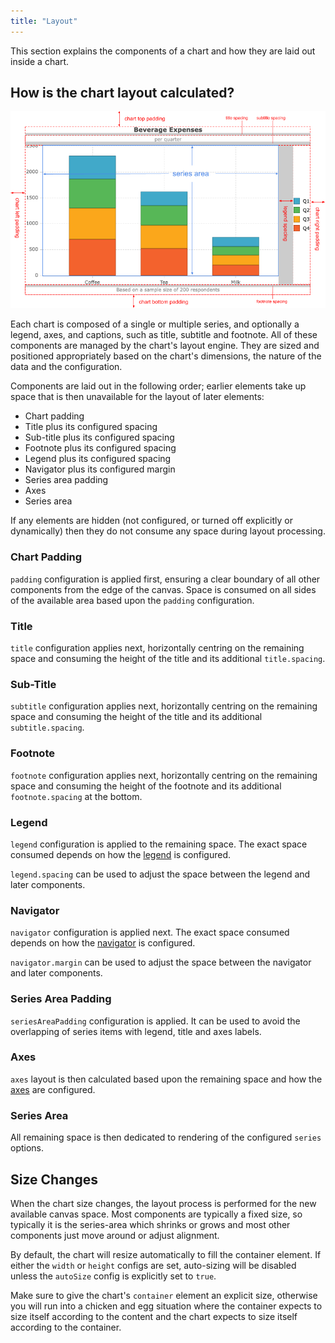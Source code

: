```yaml
---
title: "Layout"
---
```


This section explains the components of a chart and how they are laid out inside a chart.

## How is the chart layout calculated?

![Chart Layout](cartesian-chart-layout.png)

Each chart is composed of a single or multiple series, and optionally a legend, axes, and captions, such as title, subtitle and footnote. All of these components are managed by the chart's layout engine. They are sized and positioned appropriately based on the chart's dimensions, the nature of the data and the configuration.

Components are laid out in the following order; earlier elements take up space that is then unavailable for the layout
of later elements:
- Chart padding
- Title plus its configured spacing
- Sub-title plus its configured spacing
- Footnote plus its configured spacing
- Legend plus its configured spacing
- Navigator plus its configured margin
- Series area padding
- Axes
- Series area

If any elements are hidden (not configured, or turned off explicitly or dynamically) then they do not consume any space
during layout processing.

### Chart Padding

`padding` configuration is applied first, ensuring a clear boundary of all other components from the edge of the canvas.
Space is consumed on all sides of the available area based upon the `padding` configuration.

### Title

`title` configuration applies next, horizontally centring on the remaining space and consuming the
height of the title and its additional `title.spacing`.

### Sub-Title

`subtitle` configuration applies next, horizontally centring on the remaining space and consuming the
height of the title and its additional `subtitle.spacing`.

### Footnote

`footnote` configuration applies next, horizontally centring on the remaining space and consuming the height of the footnote and its additional `footnote.spacing` at the bottom.

### Legend

`legend` configuration is applied to the remaining space. The exact space consumed depends on how the
[legend](/charts-legend/) is configured.

`legend.spacing` can be used to adjust the space between the legend and later components.

### Navigator

`navigator` configuration is applied next. The exact space consumed depends on how the
[navigator](/charts-navigator/) is configured.

`navigator.margin` can be used to adjust the space between the navigator and later components.

### Series Area Padding

`seriesAreaPadding` configuration is applied. It can be used to avoid the overlapping of series items with legend, title and axes labels.

### Axes

`axes` layout is then calculated based upon the remaining space and how the [axes](/charts-axes/) are
configured.

### Series Area

All remaining space is then dedicated to rendering of the configured `series` options.

## Size Changes

When the chart size changes, the layout process is performed for the new available canvas space.
Most components are typically a fixed size, so typically it is the series-area which shrinks or grows
and most other components just move around or adjust alignment.

By default, the chart will resize automatically to fill the container element. If either the `width` or `height` configs are set, auto-sizing will be disabled unless the `autoSize` config is explicitly set to `true`.

Make sure to give the chart's `container` element an explicit size, otherwise you will run into a chicken and egg situation where the container expects to size itself according to the content and the chart expects to size itself according to the container.